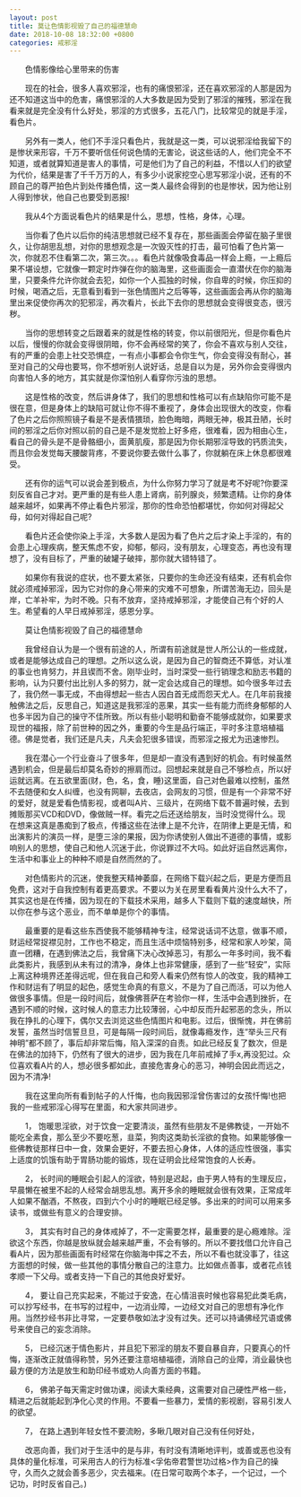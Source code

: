 ```yaml
---
layout: post
title: 莫让色情影视毁了自己的福德慧命
date: 2018-10-08 18:32:00 +0800
categories: 戒邪淫
---
```


　　色情影像给心里带来的伤害
　　现在的社会，很多人喜欢邪淫，也有的痛恨邪淫，还在喜欢邪淫的人那是因为还不知道这当中的危害，痛恨邪淫的人大多数是因为受到了邪淫的摧残，邪淫在我看来就是完全没有什么好处，邪淫的方式很多，五花八门，比较常见的就是手淫，看色片。
　　另外有一类人，他们不手淫只看色片，我就是这一类，可以说邪淫给我留下的是惨状来形容，千万不要听信任何说色情的无害论，说这些话的人，他们完全不不知道，或者就算知道是害人的事情，可是他们为了自己的利益，不惜以人们的欲望为代价，结果是害了千千万万的人，有多少小说家挖空心思写邪淫小说，还有的不顾自己的尊严拍色片到处传播色情，这一类人最终会得到的也是惨状，因为他让别人得到惨状，他自己也要受到恶报!
　　我从4个方面说看色片的结果是什么，思想，性格，身体，心理。
　　当你看了色片以后你的纯洁思想就已经不复存在，那些画面会停留在脑子里很久，让你胡思乱想，对你的思想观念是一次毁灭性的打击，最可怕看了色片第一次，你就忍不住看第二次，第三次。。。看色片就像吸食毒品一样会上瘾，一上瘾后果不堪设想，它就像一颗定时炸弹在你的脑海里，这些画面会一直潜伏在你的脑海里，只要条件允许你就会去犯，如你一个人孤独的时候，你自卑的时候，你压抑的时候，喝酒之后，无意看到看到一张色情图片之后等等，这些画面会再从你的脑海里出来促使你再次的犯邪淫，再次看片，长此下去你的思想就会变得很变态，很污秽。
　　当你的思想转变之后跟着来的就是性格的转变，你以前很阳光，但是你看色片以后，慢慢的你就会变得很阴暗，你不会再经常的笑了，你会不喜欢与别人交往，有的严重的会患上社交恐惧症，一有点小事都会令你生气，你会变得没有耐心，甚至对自己的父母也要骂，你不想听别人说好话，总是自以为是，另外你会变得很内向害怕人多的地方，其实就是你深怕别人看穿你污浊的思想。
　　这是性格的改变，然后讲身体了，我们的思想和性格可以有点缺陷你可能不是很在意，但是身体上的缺陷可就让你不得不重视了，身体会出现很大的改变，你看了色片之后你照照镜子看是不是表情猥琐，脸色晦暗，两眼无神，极其丑陋，长时间的邪淫之后你对照以前的自己是不是发觉脸上好多疮，很难看，因为相由心生，看自己的骨头是不是骨骼细小，面黄肌瘦，那是因为你长期邪淫导致的钙质流失，而且你会发觉每天腰酸背疼，不要说你要去做什么事了，你就躺在床上休息都很难受。
　　还有你的运气可以说会差到极点，为什么你努力学习了就是考不好呢?你要深刻反省自己才对。更严重的是有些人患上肾病，前列腺炎，频繁遗精。让你的身体越来越坏，如果再不停止看色片邪淫，那你的性命恐怕都堪忧，你如何对得起父母，如何对得起自己呢?
　　看色片还会使你染上手淫，大多数人是因为看了色片之后才染上手淫的，有的会患上心理疾病，整天焦虑不安，抑郁，郁闷，没有朋友，心理变态，再也没有理想了，没有目标了，严重的破罐子破摔，那你就大错特错了。
　　如果你有我说的症状，也不要太紧张，只要你的生命还没有结束，还有机会你就必须戒掉邪淫，因为它对你的身心带来的灾难不可想象，所谓苦海无边，回头是岸，亡羊补牢，为时不晚。只有不放弃，坚持戒掉邪淫，才能使自己有个好的人生。希望看的人早日戒掉邪淫，感恩分享。
　　莫让色情影视毁了自己的福德慧命
　　我曾经自认为是一个很有前途的人，所谓有前途就是世人所公认的一些成就，或者是能够达成自己的理想。之所以这么说，是因为自己的智商还不算低，对认准的事业也肯努力，并且锲而不舍。刚毕业时，当时深受一些行销理念和励志书籍的影响，认为只要付出比别人多的努力，就一定会达成自己的理想。如今很多年过去了，我仍然一事无成，不由得想起一些古人因白首无成而怨天尤人。在几年前我接触佛法之后，反思自己，知道这是我邪淫的恶果，其实一些有能力而终身郁郁的人也多半因为自己的操守不佳所致。所以有些小聪明和勤奋不能够成就你，如果要求现世的福报，除了前世种的因之外，重要的今生是品行端正，平时多注意培植福德。佛是觉者，我们还是凡夫，凡夫会犯很多错误，而邪淫之报尤为迅速惨烈。
　　我在潜心一个行业奋斗了很多年，但是却一直没有遇到好的机会。有时候虽然遇到机会，但是最后却莫名奇妙的擦肩而过。回想起来就是自己不够检点，所以好运就远离。在五欲里面(财，色，名，食，睡)这里面，自己对色最难以控制，虽然不去随便和女人纠缠，也没有网聊，去夜店，会网友的习惯，但是有一个非常不好的爱好，就是爱看色情影视，或者叫A片、三级片，在网络下载不普遍时候，去到摊贩那买VCD和DVD，像做贼一样。看完之后还送给朋友，当时没觉得什么。现在想来这真是愚痴到了极点，传播这些在法律上是不允许，在阴律上更是无情，和出演影片的演员一样，是堕三涂的果报，因为你诱使别人做出不道德的事情，或影响别人的思想，使自己和他人沉迷于此，你说罪过不大吗。如此好运自然远离你，生活中和事业上的种种不顺是自然而然的了。
　　对色情影片的沉迷，使我整天精神萎靡，在网络下载兴起之后，更是方便而且免费，这对于自我控制有着更高要求。不要以为关在房里看看黄片没什么大不了，其实这也是在传播，因为现在的下载技术采用，越多人下载则下载的速度越快，所以你在参与这个恶业，而不单单是你个的事情。
　　最重要的是看这些东西使我不能够精神专注，经常说话词不达意，做事不顺，财运经常捉襟见肘，工作也不稳定，而且生活中烦恼特别多，经常和家人吵架，简直一团糟，在遇到佛法之后，我曾痛下决心改掉恶习，有那么一年多时间，我不看此类影片，我感到从未有过的清净，身体上也非常健康，感到了一些“轻安”，实际上离这种境界还差得远呢，但在我自己和旁人看来仍然有惊人的改变，我的精神工作和财运有了明显的起色，感觉生命真的有意义，不是为了自己而活，可以为他人做很多事情。但是一段时间后，就像佛菩萨在考验你一样，生活中会遇到挫折，在遇到不顺的时候，这时候人的意志力比较薄弱，心中却反而升起邪恶的念头，所以我在挣扎的心理下，偶尔又去浏览这些色情图片和电影。过后，很惭愧，并在佛前发誓，虽然当时信誓旦旦，可是每隔一段时间后，就像毒瘾发作，连“举头三尺有神明”都不顾了，事后却非常后悔，陷入深深的自责。如此已经反复了数次，但是在佛法的加持下，仍然有了很大的进步，因为我在几年前戒掉了手x,再没犯过。众位喜欢看A片的人，想必很多都如此，直接危害身心的恶习，神明会因此而远之，因为不清净!
　　我在这里向所有看到帖子的人忏悔，也向我因邪淫曾伤害过的女孩忏悔!也把我的一些戒邪淫心得写在里面，和大家共同进步。
　　1， 饱暖思淫欲，对于饮食一定要清淡，虽然有些朋友不是佛教徒，一开始不能吃全素食，那么至少不要吃葱，韭菜，狗肉这类助长淫欲的食物。如果能够像一些佛教徒那样日中一食，效果会更好，不要去担心身体，人体的适应性很强，事实上适度的饥饿有助于胃肠功能的锻炼，现在证明会比经常饱食的人长寿。
　　2， 长时间的睡眠会引起人的淫欲，特别是迟起，由于男人特有的生理反应，早晨懒在被里不起的人经常会胡思乱想。离开多余的睡眠就会很有效果，正常成年人如果不酗酒，不熬夜，四到六个小时的睡眠已经足够。多出来的时间可以用来多读书，或做些有意义的合理安排。
　　3， 其实有时自己的身体戒掉了，不一定需要怎样，最重要的是心瘾难除。淫欲这个东西，你越是放纵就会越来越严重，不会有够的。所以不要找借口允许自己看A片，因为那些画面有时经常在你脑海中挥之不去，所以不看也就没事了，往这方面想的时候，做一些其他的事情分散自己的注意力。比如做点善事，或者花点钱孝顺一下父母。或者支持一下自己的其他良好爱好。
　　4， 要让自己充实起来，不能过于安逸，在心情沮丧时候也容易犯此类毛病，可以抄写经书，在书写的过程中，一边消业障，一边经文对自己的思想有净化作用。当然抄经书非比寻常，一定要恭敬如法才没有过失。还可以持诵佛经咒语或佛号来使自己的妄念消除。
　　5， 已经沉迷于情色影片，并且犯下邪淫的朋友不要自暴自弃，只要真心的忏悔，逐渐改正就值得称赞，另外还要注意培植福德，消除自己的业障，消业最快也最方便的方法是放生和助印经书或劝人向善方面的书籍。
　　6， 佛弟子每天需定时做功课，阅读大乘经典，这需要对自己硬性严格一些，精进之后就能起到净化心灵的作用。不要看一些暴力，爱情的影视剧，容易引发人的欲望。
　　7， 在路上遇到年轻女性不要流盼，多瞅几眼对自己没有任何好处，
　　改恶向善，我们对于生活中的是与非，有时没有清晰地评判，或善或恶也没有具体的量化标准，可采用古人的行为标准<孚佑帝君警世功过格>作为自己的操守，久而久之就会善多恶少，灾去福来。(在日常可取两个本子，一个记过，一个记功，时时反省自己。)